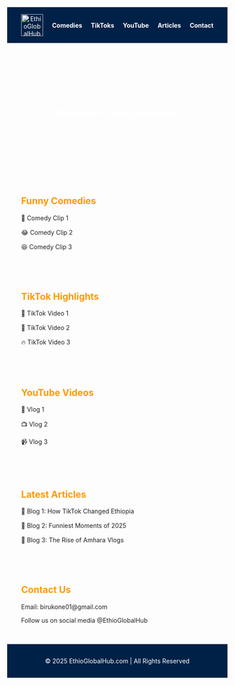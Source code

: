 <!DOCTYPE html><html lang="en">
<head>
  <meta charset="UTF-8" />
  <meta name="viewport" content="width=device-width, initial-scale=1.0" />
  <title>EthioGlobalHub.com</title>
  <link href="https://fonts.googleapis.com/css2?family=Inter:wght@400;700&display=swap" rel="stylesheet">
  <style>
    body {
      font-family: 'Inter', sans-serif;
      margin: 0;
      background: #fdfdfd;
      color: #222;
    }
    header {
      background: #002147;
      color: white;
      padding: 1rem 2rem;
      display: flex;
      align-items: center;
      justify-content: space-between;
    }
    header img {
      height: 50px;
    }
    nav a {
      color: white;
      margin-left: 1rem;
      text-decoration: none;
      font-weight: bold;
    }
    .hero {
      background: url('https://via.placeholder.com/1200x400') center/cover no-repeat;
      color: white;
      text-align: center;
      padding: 4rem 2rem;
    }
    .section {
      padding: 2rem;
    }
    .section h2 {
      color: #ff9900;
    }
    .grid {
      display: grid;
      grid-template-columns: repeat(auto-fit, minmax(250px, 1fr));
      gap: 1rem;
    }
    footer {
      background: #002147;
      color: white;
      text-align: center;
      padding: 1rem;
    }
  </style>
</head>
<body>
  <header>
    <img src="logo.png" alt="EthioGlobalHub Logo" />
    <nav>
      <a href="#comedies">Comedies</a>
      <a href="#tiktoks">TikToks</a>
      <a href="#youtube">YouTube</a>
      <a href="#articles">Articles</a>
      <a href="#contact">Contact</a>
    </nav>
  </header>  <section class="hero">
    <h1>Welcome to EthioGlobalHub</h1>
    <p>ቀልድ፣ ቲክቶክ፣ ቪዲዮ እና ጽሁፎች በአንድ ቦታ።</p>
  </section>  <section id="comedies" class="section">
    <h2>Funny Comedies</h2>
    <div class="grid">
      <div>🤣 Comedy Clip 1</div>
      <div>😂 Comedy Clip 2</div>
      <div>😆 Comedy Clip 3</div>
    </div>
  </section>  <section id="tiktoks" class="section">
    <h2>TikTok Highlights</h2>
    <div class="grid">
      <div>📱 TikTok Video 1</div>
      <div>🎵 TikTok Video 2</div>
      <div>🔥 TikTok Video 3</div>
    </div>
  </section>  <section id="youtube" class="section">
    <h2>YouTube Videos</h2>
    <div class="grid">
      <div>🎥 Vlog 1</div>
      <div>📺 Vlog 2</div>
      <div>📹 Vlog 3</div>
    </div>
  </section>  <section id="articles" class="section">
    <h2>Latest Articles</h2>
    <div class="grid">
      <div>📰 Blog 1: How TikTok Changed Ethiopia</div>
      <div>📖 Blog 2: Funniest Moments of 2025</div>
      <div>📝 Blog 3: The Rise of Amhara Vlogs</div>
    </div>
  </section>  <section id="contact" class="section">
    <h2>Contact Us</h2>
    <p>Email: birukone01@gmail.com</p>
    <p>Follow us on social media @EthioGlobalHub</p>
  </section>  <footer>
    <p>&copy; 2025 EthioGlobalHub.com | All Rights Reserved</p>
  </footer>
</body>
</html>
